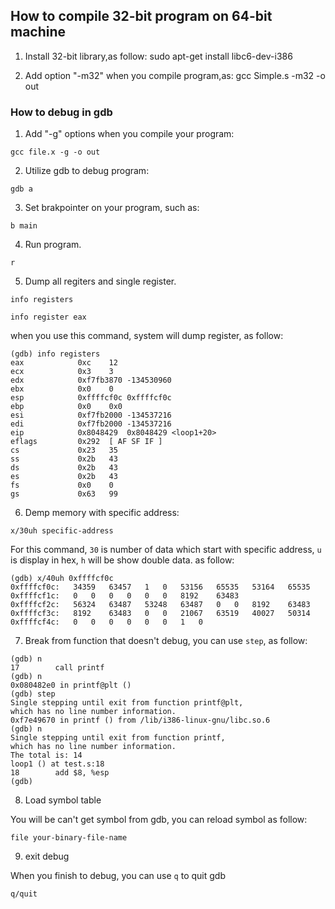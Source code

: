 How to compile 32-bit program on 64-bit machine
-------------------------------------------------

1. Install 32-bit library,as follow:
   sudo apt-get install libc6-dev-i386

2. Add option "-m32" when you compile program,as:
   gcc Simple.s -m32 -o out

### How to debug in gdb

  1. Add "-g" options when you compile your program:

  ```
gcc file.x -g -o out
  ```

  2. Utilize gdb to debug program:

  ```
gdb a
  ```

  3. Set brakpointer on your program, such as:

  ```
b main
  ```

  4. Run program.

  ```
r
  ```

  5. Dump all regiters and single register.

  ```
  info registers

  info register eax
  ```

  when you use this command, system will dump register, as follow:
  ```
  (gdb) info registers
  eax            0xc	12
  ecx            0x3	3
  edx            0xf7fb3870	-134530960
  ebx            0x0	0
  esp            0xffffcf0c	0xffffcf0c
  ebp            0x0	0x0
  esi            0xf7fb2000	-134537216
  edi            0xf7fb2000	-134537216
  eip            0x8048429	0x8048429 <loop1+20>
  eflags         0x292	[ AF SF IF ]
  cs             0x23	35
  ss             0x2b	43
  ds             0x2b	43
  es             0x2b	43
  fs             0x0	0
  gs             0x63	99
  ```

  6. Demp memory with specific address:

  ```
x/30uh specific-address
  ```

  For this command, `30` is number of data which start with specific address,
  `u` is display in hex, `h` will be show double data. as follow:

  ```
  (gdb) x/40uh 0xffffcf0c
  0xffffcf0c:	34359	63457	1	0	53156	65535	53164	65535
  0xffffcf1c:	0	0	0	0	0	0	8192	63483
  0xffffcf2c:	56324	63487	53248	63487	0	0	8192	63483
  0xffffcf3c:	8192	63483	0	0	21067	63519	40027	50314
  0xffffcf4c:	0	0	0	0	0	0	1	0
  ```

  7. Break from function that doesn't debug, you can use `step`, as follow:

  ```
  (gdb) n
  17		call printf
  (gdb) n
  0x080482e0 in printf@plt ()
  (gdb) step
  Single stepping until exit from function printf@plt,
  which has no line number information.
  0xf7e49670 in printf () from /lib/i386-linux-gnu/libc.so.6
  (gdb) n
  Single stepping until exit from function printf,
  which has no line number information.
  The total is: 14
  loop1 () at test.s:18
  18		add $8, %esp
  (gdb)
  ```

  8. Load symbol table

  You will be can't get symbol from gdb, you can reload symbol as follow:

  ```
file your-binary-file-name
  ```

  9. exit debug

  When you finish to debug, you can use `q` to quit gdb

  ```
q/quit
  ```
